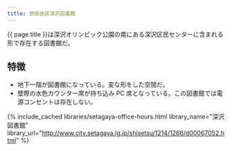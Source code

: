 ```yaml
---
title: 世田谷区深沢図書館
---
```


{{ page.title }}は深沢オリンピック公園の南にある深沢区民センターに含まれる形で存在する図書館だ。

## 特徴

* 地下一階が図書館になっている。変な形をした空間だ。
* 壁際の水色カウンター席が持ち込み PC 席となっている。この図書館では電源コンセントは存在しない。

{% include_cached libraries/setagaya-office-hours.html
    library_name="深沢図書館"
    library_url="http://www.city.setagaya.lg.jp/shisetsu/1214/1266/d00067052.html" %}
